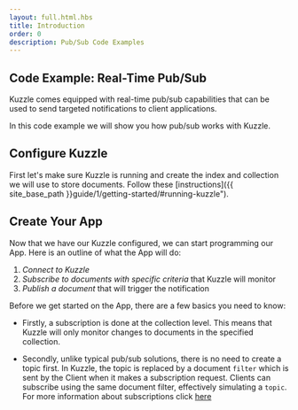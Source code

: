 ```yaml
---
layout: full.html.hbs
title: Introduction
order: 0
description: Pub/Sub Code Examples
---
```


## Code Example: Real-Time Pub/Sub


Kuzzle comes equipped with real-time pub/sub capabilities that can be used to send targeted notifications to client applications. 

In this code example we will show you how pub/sub works with Kuzzle. 


## Configure Kuzzle

First let's make sure Kuzzle is running and create the index and collection we will use to store documents. Follow these [instructions]({{ site_base_path }}guide/1/getting-started/#running-kuzzle").


## Create Your App

Now that we have our Kuzzle configured, we can start programming our App. Here is an outline of what the App will do:
1. *Connect to Kuzzle*
3. *Subscribe to documents with specific criteria* that Kuzzle will monitor 
3. *Publish a document* that will trigger the notification

Before we get started on the App, there are a few basics you need to know:

* Firstly, a subscription is done at the collection level. This means that Kuzzle will only monitor changes to documents in the specified collection.

* Secondly, unlike typical pub/sub solutions, there is no need to create a topic first. In Kuzzle, the topic is replaced by a document `filter` which is sent by the Client when it makes a subscription request. Clients can subscribe using the same document filter, effectively simulating a `topic`.
For more information about subscriptions click [here](http://docs.kuzzle.io/api-documentation/controller-realtime/subscribe/)
